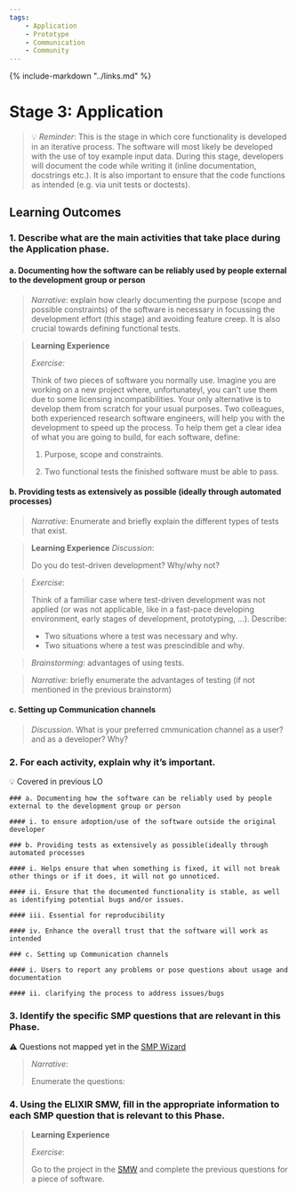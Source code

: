 ```yaml
---
tags:
    - Application
    - Prototype
    - Communication
    - Community
---
```


{% include-markdown "../links.md" %}

# Stage 3: Application

> :bulb: *Reminder*: This is the stage in which core functionality is developed in an iterative process. The software will most likely be developed with the use of toy example input data. During this stage, developers will document the code while writing it (inline documentation, docstrings etc.). It is also important to ensure that the code functions as intended (e.g. via unit tests or doctests). 
 
## Learning Outcomes

### 1. Describe what are the main activities that take place during the Application phase. 

#### a. Documenting how the software can be reliably used by people external to the development group or person 

> *Narrative*: explain how clearly documenting the purpose (scope and possible constraints) of the software is necessary in focussing the development effort (this stage) and avoiding feature creep. It is also crucial towards defining functional tests. 

> **Learning Experience** 
> 
> *Exercise:* 
> 
> Think of two pieces of software you normally use. 
> Imagine you are working on a new project where, unfortunateyl, you can't use them due to some licensing incompatibilities. Your only alternative is to develop them from scratch for your usual purposes. Two colleagues, both experienced research software engineers, will help you with the development to speed up the process. To help them get a clear idea of what you are going to build, for each software, define: 
> 
> 1. Purpose, scope and constraints. 
> 
> 2. Two functional tests the finished software must be able to pass.

#### b. Providing tests as extensively as possible (ideally through automated processes)

> *Narrative*: Enumerate and briefly explain the different types of tests that exist.

>**Learning Experience**
>*Discussion*: 
>
> Do you do test-driven development? Why/why not? 

>*Exercise*: 
>
> Think of a familiar case where test-driven development was not applied (or was not applicable, like in a fast-pace developing environment, early stages of development, prototyping, ...). Describe:
> 
> - Two situations where a test was necessary and why.
> - Two situations where a test was prescindible and why.

> *Brainstorming*:  advantages of using tests. 

> *Narrative*: briefly enumerate the advantages of testing (if not mentioned in the previous brainstorm)

#### c. Setting up Communication channels  

> *Discussion*. What is your preferred cmmunication channel as a user? and as a developer? Why? 

### 2. For each activity, explain why it’s important.

  :bulb: Covered in previous LO
  
  ```
  ### a. Documenting how the software can be reliably used by people external to the development group or person 

  #### i. to ensure adoption/use of the software outside the original developer

  ### b. Providing tests as extensively as possible(ideally through automated processes 

  #### i. Helps ensure that when something is fixed, it will not break other things or if it does, it will not go unnoticed. 

  #### ii. Ensure that the documented functionality is stable, as well as identifying potential bugs and/or issues.

  #### iii. Essential for reproducibility

  #### iv. Enhance the overall trust that the software will work as intended

  ### c. Setting up Communication channels

  #### i. Users to report any problems or pose questions about usage and documentation 

  #### ii. clarifying the process to address issues/bugs 
  ```

### 3. Identify the specific SMP questions that are relevant in this Phase. 
:warning: Questions not mapped yet in the [SMP Wizard](https://smw.ds-wizard.org/km-editor/editor/f311aeda-cff2-4155-b2f8-1208876d39ec/question-tags) 

> *Narrative*: 
> 
> Enumerate the questions: 
>  


### 4. Using the ELIXIR SMW, fill in the appropriate information to each SMP question that is relevant to this Phase. 

> **Learning Experience** 
> 
> *Exercise*: 
> 
> Go to the project in the [SMW](https://smw.ds-wizard.org/) and complete the previous questions for a piece of software.

